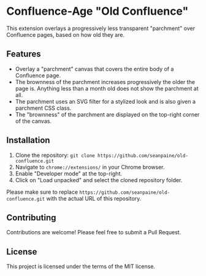 # Confluence-Age "Old Confluence"
This extension overlays a progressively less transparent "parchment" over Confluence pages, based on how old they are. 

## Features

- Overlay a "parchment" canvas that covers the entire body of a Confluence page.
- The brownness of the parchment increases progressively the older the page is.  Anything less than a month old does not show the parchment at all.
- The parchment uses an SVG filter for a stylized look and is also given a parchment CSS class.
- The "brownness" of the parchment are displayed on the top-right corner of the canvas.

## Installation

1. Clone the repository: `git clone https://github.com/seanpaine/old-confluence.git`
2. Navigate to `chrome://extensions/` in your Chrome browser.
3. Enable "Developer mode" at the top-right.
4. Click on "Load unpacked" and select the cloned repository folder.

Please make sure to replace `https://github.com/seanpaine/old-confluence.git` with the actual URL of this repository.

## Contributing

Contributions are welcome! Please feel free to submit a Pull Request.

## License

This project is licensed under the terms of the MIT license.
